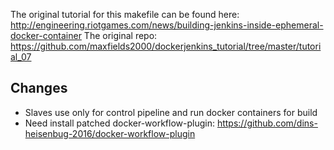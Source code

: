 The original tutorial for this makefile can be found here: http://engineering.riotgames.com/news/building-jenkins-inside-ephemeral-docker-container
The original repo: https://github.com/maxfields2000/dockerjenkins_tutorial/tree/master/tutorial_07

## Changes

* Slaves use only for control pipeline and run docker containers for build
* Need install patched docker-workflow-plugin: https://github.com/dins-heisenbug-2016/docker-workflow-plugin
